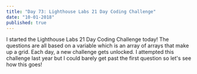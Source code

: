 ```yaml
---
title: "Day 73: Lighthouse Labs 21 Day Coding Challenge"
date: "10-01-2018"
published: true
---
```

I started the Lighthouse Labs 21 Day Coding Challenge today! The questions are all based on a variable which is an array of arrays that make up a grid. Each day, a new challenge gets unlocked. I attempted this challenge last year but I could barely get past the first question so let's see how this goes!
